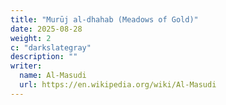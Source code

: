 ```yaml
---
title: "Murūj al-dhahab (Meadows of Gold)"
date: 2025-08-28
weight: 2
c: "darkslategray"
description: ""
writer:
  name: Al-Masudi 
  url: https://en.wikipedia.org/wiki/Al-Masudi
---
```


